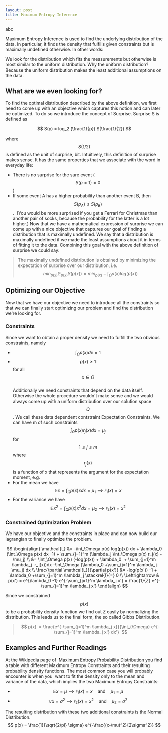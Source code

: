 ```yaml
---
layout: post
title: Maximum Entropy Inference
---
```

abc

Maximum Entropy Inference is used to find the underlying distribution of the data. In particular, it finds the density that fulfills given constraints but is maximally undefined otherwise. In other words:

We look for the distribution which fits the measurements but otherwise is most similar to the uniform distribution.
Why the uniform distribution? Because the uniform distribution makes the least additional assumptions on the data.

## What are we even looking for?

To find the optimal distribution described by the above definition, we first need to come up with an objective which captures this notion and can later be optimized. To do so we introduce the concept of Surprise. Surprise S is defined as

$$ S(p) = log_2 (\frac{1}{p}) S(\frac{1}{2}) $$

where $$S(1/2)$$ is defined as the unit of surprise, bit. Intuitively, this definition of surprise makes sense. It has the same properties that we associate with the word in everyday life:

* There is no surprise for the sure event ($$S(p=1)=0$$)
* If some event A has a higher probability than another event B, then $$S(p_A) \leq S(p_B)$$.  (You would be more surprised if you get a Ferrari for Christmas than another pair of socks, because the probability for the latter is a lot higher.)
Now that we have a mathematical expression of surprise we can come up with a nice objective that captures our goal of finding a distribution that is maximally undefined. We say that a distribution is maximally undefined if we made the least assumptions about it in terms of fitting it to the data. Combining this goal with the above definition of surprise we could say:

>The maximally undefined distribution is obtained by minimizing the expectation of surprise over our distribution, i.e.
> $$ min_{p(x)} \mathbb{E}_{p(x)}S(p(x)) = min_{p(x)} - \int_\Omega p(x) log(p(x)) $$

## Optimizing our Objective 

Now that we have our objective we need to introduce all the constraints so that we can finally start optimizing our problem and find the distribution we're looking for.

### Constraints

Since we want to obtain a proper density we need to fulfill the two obvious constraints, namely
* $$ \int_\Omega p(x)dx = 1 $$
* $$ p(x) \geq 1 $$ for all $$ x \in \Omega $$  
Additionally we need constraints that depend on the data itself. Otherwise the whole procedure wouldn't make sense and we would always come up with a uniform distribution over our solution space $$ \Omega  $$. We call these data dependent contstraint Expectation Constraints. We can have m of such constraints  
$$\int_\Omega p(x)r_j(x) dx = \mu_j$$ for $$1 \leq j \leq m $$ where $$ r_j(x) $$ is a function of x that represents the argument for the expectation moment, e.g.
* For the mean we have   
$$\mathbb{E}x =\int_\Omega p(x)x dx = \mu_1  \implies r_1(x) = x$$
* For the variance we have   
$$\mathbb{E}x^2 =\int_\Omega p(x)x^2 dx =  \mu_2  \implies r_2(x) = x^2$$

### Constrained Optimization Problem

We have our objective and the constraints in place and can now build our lagrangian to finally optimize the problem.

$$ \begin{align} 
\mathcal{L} &= -\int_\Omega p(x) log(p(x)) dx + \lambda_0 (\int_\Omega p(x) dx -1) + \sum_{j=1}^m (\lambda_j \int_\Omega p(x) r_j(x) - \mu_j) \\ &= \int_\Omega p(x) (-log(p(x)) + \lambda_0  + \sum_{j=1}^m \lambda_j  r_j(x))dx -\int_\Omega (\lambda_0 +\sum_{j=1}^m \lambda_j \mu_j) dx \\ \frac{\partial \mathcal{L}}{\partial p(x')} &= -log(p(x')) -1 + \lambda_0 +\sum_{j=1}^m \lambda_j \stackrel{!}{=} 0 \\ \Leftrightarrow & p(x') = e^{\lambda_0 -1} e^{-\sum_{j=1}^m \lambda_j x'} = \frac{1}{Z} e^{-\sum_{j=1}^m \lambda_j x'} 
\end{align} $$

Since we constrained $$ p(x) $$ to be a probability density function we find out Z easily by normalizing the distribution. This leads us to the final form, the so called Gibbs Distribution.

> $$ p(x)  = \frac{e^{-\sum_{j=1}^m \lambda_j x}}{\int_{\Omega} e^{-\sum_{j=1}^m \lambda_j x'} dx'}  $$

## Examples and Further Readings

At the Wikipedia page of  [Maximum Entropy Probability Distribution](https://en.wikipedia.org/wiki/Maximum_entropy_probability_distribution) you find a table with different Maximum Entropy Constraints and their resulting probability density functions. The most common case you will probably encounter is when you  want to fit the density only to the mean and variance of the data, which implies the two Maximum Entropy Constraints:

* $$\mathbb{E}x =  \mu  \implies r_1(x) = x \quad \text{and} \quad \mu_1 = \mu$$
* $$\mathbb{V}x =  \sigma^2  \implies r_2(x) = x^2 \quad \text{and} \quad \mu_2 = \sigma^2$$  

The resulting distribution with these two additional constraints is the Normal Distribution.  
$$ p(x) = \frac{1}{\sqrt{2\pi} \sigma} e^{-\frac{(x-\mu)^2}{2\sigma^2}} $$
